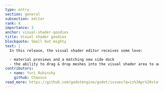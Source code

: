 ```yaml
---
type: entry
section: general
subsection: editor
rank: 8
importance: 3
anchor: visual-shader-goodies
title: Visual shader goodies
blockquote: Small but mighty
text: |
  In this release, the visual shader editor receives some love:

  - material previews and a matching new side dock
  - the ability to drag & drop meshes into the visual shader area to automatically create mesh emitters
contributors:
  - name: Yuri Rubinsky
    github: Chaosus
read_more: https://github.com/godotengine/godot/issues?q=is%3Apr%20state%3Amerged%2094215%2093017
---
```


